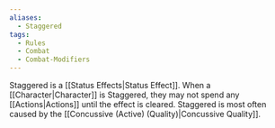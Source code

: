```yaml
---
aliases:
  - Staggered
tags:
  - Rules
  - Combat
  - Combat-Modifiers
---
```

Staggered is a [[Status Effects|Status Effect]]. When a [[Character|Character]] is Staggered, they may not spend any [[Actions|Actions]] until the effect is cleared. Staggered is most often caused by the [[Concussive (Active) (Quality)|Concussive Quality]].